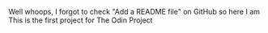 Well whoops, I forgot to check "Add a README file" on GitHub so here I am
This is the first project for The Odin Project